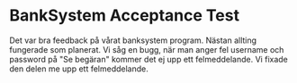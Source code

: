 # BankSystem Acceptance Test
Det var bra feedback på vårat banksystem program.
Nästan allting fungerade som planerat. 
Vi såg en bugg, när man anger fel username och password på "Se begäran" kommer det ej upp ett felmeddelande. 
Vi fixade den delen me upp ett felmeddelande.
